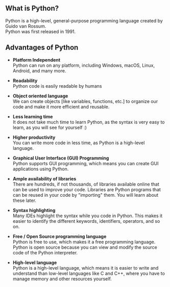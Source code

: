## What is Python?

Python is a high-level, general-purpose programming language created by Guido van Rossum.  <br>
Python was first released in 1991.

## Advantages of Python
- **Platform Independent**  <br>
        Python can run on any platform, including Windows, macOS, Linux, Android, and many more.

- **Readability**  <br>
        Python code is easily readable by humans

- **Object oriented language**  <br>
        We can create objects [like variables, functions, etc.] to organize our code and make it more efficient and reusable.

- **Less learning time**  <br>
        It does not take much time to learn Python, as the syntax is very easy to learn, as you will see for yourself :)

- **Higher productivity**  <br>
        You can write more code in less time, as Python is a high-level language.

- **Graphical User Interface (GUI) Programming**  <br>
        Python supports GUI programming, which means you can create GUI applications using Python.

- **Ample availability of libraries**  <br>
        There are hundreds, if not thousands, of libraries available online that can be used to improve your code.
        Libraries are Python programs that can be reused in your code by "importing" them. You will learn about these later.

- **Syntax highlighting**  <br>
        Many IDEs highlight the syntax while you code in Python. This makes it easier to identify the different keywords, identifiers, operators, and so on.

- **Free / Open Source programming language**  <br>
        Python is free to use, which makes it a free programming language.
        Python is open source because you can view and modify the source code of the Python interpreter.

- **High-level language**  <br>
        Python is a high-level language, which means it is easier to write and understand than low-level languages like C and C++, where you have to manage memory and other resources yourself.